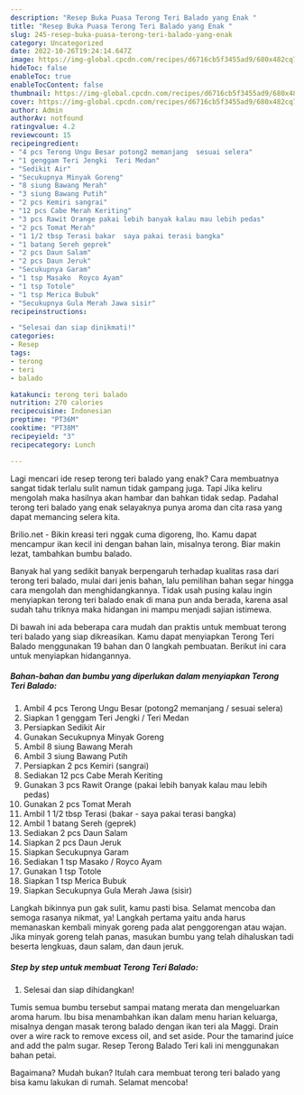 ```yaml
---
description: "Resep Buka Puasa Terong Teri Balado yang Enak "
title: "Resep Buka Puasa Terong Teri Balado yang Enak "
slug: 245-resep-buka-puasa-terong-teri-balado-yang-enak
category: Uncategorized
date: 2022-10-26T19:24:14.647Z
image: https://img-global.cpcdn.com/recipes/d6716cb5f3455ad9/680x482cq70/terong-teri-balado-foto-resep-utama.jpg
hideToc: false
enableToc: true
enableTocContent: false
thumbnail: https://img-global.cpcdn.com/recipes/d6716cb5f3455ad9/680x482cq70/terong-teri-balado-foto-resep-utama.jpg
cover: https://img-global.cpcdn.com/recipes/d6716cb5f3455ad9/680x482cq70/terong-teri-balado-foto-resep-utama.jpg
author: Admin
authorAv: notfound
ratingvalue: 4.2
reviewcount: 15
recipeingredient:
- "4 pcs Terong Ungu Besar potong2 memanjang  sesuai selera"
- "1 genggam Teri Jengki  Teri Medan"
- "Sedikit Air"
- "Secukupnya Minyak Goreng"
- "8 siung Bawang Merah"
- "3 siung Bawang Putih"
- "2 pcs Kemiri sangrai"
- "12 pcs Cabe Merah Keriting"
- "3 pcs Rawit Orange pakai lebih banyak kalau mau lebih pedas"
- "2 pcs Tomat Merah"
- "1 1/2 tbsp Terasi bakar  saya pakai terasi bangka"
- "1 batang Sereh geprek"
- "2 pcs Daun Salam"
- "2 pcs Daun Jeruk"
- "Secukupnya Garam"
- "1 tsp Masako  Royco Ayam"
- "1 tsp Totole"
- "1 tsp Merica Bubuk"
- "Secukupnya Gula Merah Jawa sisir"
recipeinstructions:

- "Selesai dan siap dinikmati!"
categories:
- Resep
tags:
- terong
- teri
- balado

katakunci: terong teri balado 
nutrition: 270 calories
recipecuisine: Indonesian
preptime: "PT36M"
cooktime: "PT38M"
recipeyield: "3"
recipecategory: Lunch

---
```



Lagi mencari ide resep terong teri balado yang enak? Cara membuatnya sangat tidak terlalu sulit namun tidak gampang juga. Tapi Jika keliru mengolah maka hasilnya akan hambar dan bahkan tidak sedap. Padahal terong teri balado yang enak selayaknya punya aroma dan cita rasa yang dapat memancing selera kita.


Brilio.net - Bikin kreasi teri nggak cuma digoreng, lho. Kamu dapat mencampur ikan kecil ini dengan bahan lain, misalnya terong. Biar makin lezat, tambahkan bumbu balado.

Banyak hal yang sedikit banyak berpengaruh terhadap kualitas rasa dari terong teri balado, mulai dari jenis bahan, lalu pemilihan bahan segar hingga cara mengolah dan menghidangkannya. Tidak usah pusing kalau ingin menyiapkan terong teri balado enak di mana pun anda berada, karena asal sudah tahu triknya maka hidangan ini mampu menjadi sajian istimewa.


Di bawah ini ada beberapa cara mudah dan praktis untuk membuat terong teri balado yang siap dikreasikan. Kamu dapat menyiapkan Terong Teri Balado menggunakan 19 bahan dan 0 langkah pembuatan. Berikut ini cara untuk menyiapkan hidangannya.

<!--inarticleads1-->

##### Bahan-bahan dan bumbu yang diperlukan dalam menyiapkan Terong Teri Balado:

1. Ambil 4 pcs Terong Ungu Besar (potong2 memanjang / sesuai selera)
1. Siapkan 1 genggam Teri Jengki / Teri Medan
1. Persiapkan Sedikit Air
1. Gunakan Secukupnya Minyak Goreng
1. Ambil 8 siung Bawang Merah
1. Ambil 3 siung Bawang Putih
1. Persiapkan 2 pcs Kemiri (sangrai)
1. Sediakan 12 pcs Cabe Merah Keriting
1. Gunakan 3 pcs Rawit Orange (pakai lebih banyak kalau mau lebih pedas)
1. Gunakan 2 pcs Tomat Merah
1. Ambil 1 1/2 tbsp Terasi (bakar - saya pakai terasi bangka)
1. Ambil 1 batang Sereh (geprek)
1. Sediakan 2 pcs Daun Salam
1. Siapkan 2 pcs Daun Jeruk
1. Siapkan Secukupnya Garam
1. Sediakan 1 tsp Masako / Royco Ayam
1. Gunakan 1 tsp Totole
1. Siapkan 1 tsp Merica Bubuk
1. Siapkan Secukupnya Gula Merah Jawa (sisir)


Langkah bikinnya pun gak sulit, kamu pasti bisa. Selamat mencoba dan semoga rasanya nikmat, ya! Langkah pertama yaitu anda harus memanaskan kembali minyak goreng pada alat penggorengan atau wajan. Jika minyak goreng telah panas, masukan bumbu yang telah dihaluskan tadi beserta lengkuas, daun salam, dan daun jeruk. 

<!--inarticleads2-->

##### Step by step untuk membuat Terong Teri Balado:


1. Selesai dan siap dihidangkan!

Tumis semua bumbu tersebut sampai matang merata dan mengeluarkan aroma harum. Ibu bisa menambahkan ikan dalam menu harian keluarga, misalnya dengan masak terong balado dengan ikan teri ala Maggi. Drain over a wire rack to remove excess oil, and set aside. Pour the tamarind juice and add the palm sugar. Resep Terong Balado Teri kali ini menggunakan bahan petai. 

Bagaimana? Mudah bukan? Itulah cara membuat terong teri balado yang bisa kamu lakukan di rumah. Selamat mencoba!
